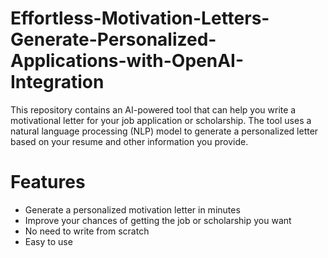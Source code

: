 # Effortless-Motivation-Letters-Generate-Personalized-Applications-with-OpenAI-Integration
This repository contains an AI-powered tool that can help you write a motivational letter for your job application or scholarship. The tool uses a natural language processing (NLP) model to generate a personalized letter based on your resume and other information you provide.

# Features
* Generate a personalized motivation letter in minutes
* Improve your chances of getting the job or scholarship you want
* No need to write from scratch
* Easy to use
